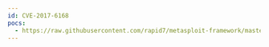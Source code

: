 ```yaml
---
id: CVE-2017-6168
pocs:
  - https://raw.githubusercontent.com/rapid7/metasploit-framework/master/modules/auxiliary/scanner/ssl/bleichenbacher_oracle.py
---
```

